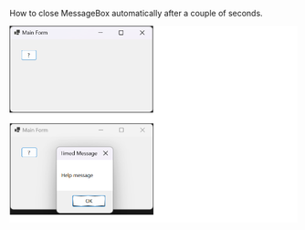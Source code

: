 How to close MessageBox automatically after a couple of seconds.

![Screenshot](https://github.com/IVSoftware/message-box-with-timer/blob/master/MessageBoxWithTimer/Screenshots/screenshot.png)